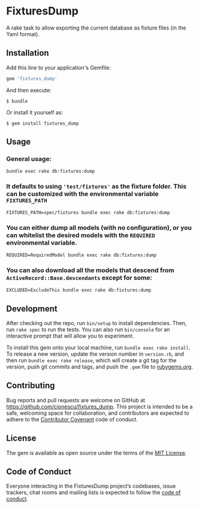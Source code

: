 # FixturesDump

A rake task to allow exporting the current database as fixture files (in the Yaml format).

## Installation

Add this line to your application's Gemfile:

```ruby
gem 'fixtures_dump'
```

And then execute:

    $ bundle

Or install it yourself as:

    $ gem install fixtures_dump

## Usage

### General usage:

    bundle exec rake db:fixtures:dump

### It defaults to using `'test/fixtures'` as the fixture folder. This can be customized with the environmental variable `FIXTURES_PATH`

    FIXTURES_PATH=spec/fixtures bundle exec rake db:fixtures:dump

### You can either dump all models (with no configuration), or you can whitelist the desired models with the `REQUIRED` environmental variable.

    REQUIRED=RequiredModel bundle exec rake db:fixtures:dump

### You can also download all the models that descend from `ActiveRecord::Base.descendants` except for some:

    EXCLUDED=ExcludeThis bundle exec rake db:fixtures:dump

## Development

After checking out the repo, run `bin/setup` to install dependencies. Then, run `rake spec` to run the tests. You can also run `bin/console` for an interactive prompt that will allow you to experiment.

To install this gem onto your local machine, run `bundle exec rake install`. To release a new version, update the version number in `version.rb`, and then run `bundle exec rake release`, which will create a git tag for the version, push git commits and tags, and push the `.gem` file to [rubygems.org](https://rubygems.org).

## Contributing

Bug reports and pull requests are welcome on GitHub at https://github.com/cionescu/fixtures_dump. This project is intended to be a safe, welcoming space for collaboration, and contributors are expected to adhere to the [Contributor Covenant](http://contributor-covenant.org) code of conduct.

## License

The gem is available as open source under the terms of the [MIT License](https://opensource.org/licenses/MIT).

## Code of Conduct

Everyone interacting in the FixturesDump project’s codebases, issue trackers, chat rooms and mailing lists is expected to follow the [code of conduct](https://github.com/cionescu/fixtures_dump/blob/master/CODE_OF_CONDUCT.md).
